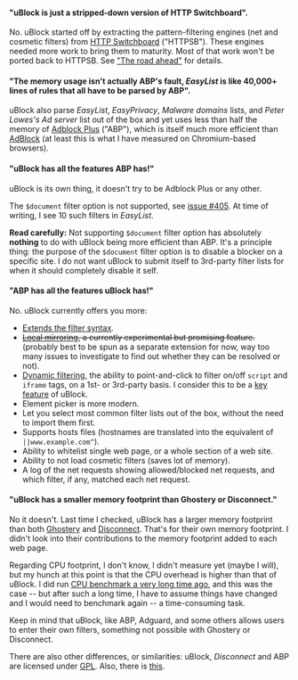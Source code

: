 #### "uBlock is just a stripped-down version of HTTP Switchboard".

No. uBlock started off by extracting the pattern-filtering engines (net and cosmetic filters) from [HTTP Switchboard](https://github.com/gorhill/httpswitchboard#http-switchboard-for-chromium) ("HTTPSB"). These engines needed more work to bring them to maturity. Most of that work won't be ported back to HTTPSB. See ["The road ahead"](https://github.com/gorhill/httpswitchboard/issues/378) for details.

#### "The memory usage isn't actually ABP's fault, _EasyList_ is like 40,000+ lines of rules that all have to be parsed by ABP".

uBlock also parse _EasyList_, _EasyPrivacy_, _Malware domains_ lists, 
and _Peter Lowes's Ad server_ list out of the box and yet uses less than half the 
memory of [Adblock Plus](https://adblockplus.org/) ("ABP"), which is itself much more efficient than 
[AdBlock](https://getadblock.com/) (at least this is what I have measured on Chromium-based browsers).

#### "uBlock has all the features ABP has!"

uBlock is its own thing, it doesn't try to be Adblock Plus or any other.

The `$document` filter option is not supported, see [issue #405](https://github.com/gorhill/uBlock/issues/405). At time of writing, I see 10 such filters in _EasyList_.

**Read carefully:** Not supporting `$document` filter option has absolutely **nothing** to do with uBlock being more efficient than ABP. It's a principle thing: the purpose of the `$document` filter option is to disable a blocker on a specific site. I do not want uBlock to submit itself to 3rd-party filter lists for when it should completely disable it self.

#### "ABP has all the features uBlock has!"
No. uBlock currently offers you more:

- [Extends the filter syntax](https://github.com/gorhill/uBlock/wiki/Filter-syntax-extensions).
- ~~[Local mirroring](https://github.com/gorhill/uBlock/wiki/Experimental-features#privacy-exposure-reduction-local-mirroring), a currently experimental but promising feature.~~ (probably best to be spun as a separate extension for now, way too many issues to investigate to find out whether they can be resolved or not).
- [Dynamic filtering](https://github.com/gorhill/uBlock/wiki/Dynamic-filtering), the ability to point-and-click to filter on/off `script` and `iframe` tags, on a 1st- or 3rd-party basis. I consider this to be a [key feature](https://github.com/gorhill/uBlock/wiki/Dynamic-filtering---examples) of uBlock.
- Element picker is more modern.
- Let you select most common filter lists out of the box, without the need to import them first.
- Supports hosts files (hostnames are translated into the equivalent of `||www.example.com^`).
- Ability to whitelist single web page, or a whole section of a web site.
- Ability to not load cosmetic filters (saves lot of memory).
- A log of the net requests showing allowed/blocked net requests, and which filter, if any, matched each net request.

#### "uBlock has a smaller memory footprint than Ghostery or Disconnect."

No it doesn't. Last time I checked, uBlock has a larger memory footprint than both 
[Ghostery](https://www.ghostery.com) and [Disconnect](/disconnectme/disconnect). That's for their own memory footprint. I didn't look into their contributions to the memory footprint added to each web page.

Regarding CPU footprint, I don't know, I didn't measure yet (maybe I will), but my hunch at this point is that the CPU overhead is higher than that of uBlock. I did run [CPU benchmark a very long time ago](https://github.com/gorhill/httpswitchboard/wiki/Doesn't-HTTPSB-add-a-significant-overhead-to-network-traffic%3F), and this was the case -- but after such a long time, I have to assume things have changed and I would need to benchmark again -- a time-consuming task.

Keep in mind that uBlock, like ABP, Adguard, and some others allows users to enter their own filters, something not possible with Ghostery or Disconnect.

There are also other differences, or similarities: uBlock, _Disconnect_
and ABP are licensed under [GPL](http://en.wikipedia.org/wiki/GNU_General_Public_License). Also, there is [this](https://github.com/gorhill/uBlock/wiki/uBlock-and-others:-Blocking-ads,-trackers,-malwares).